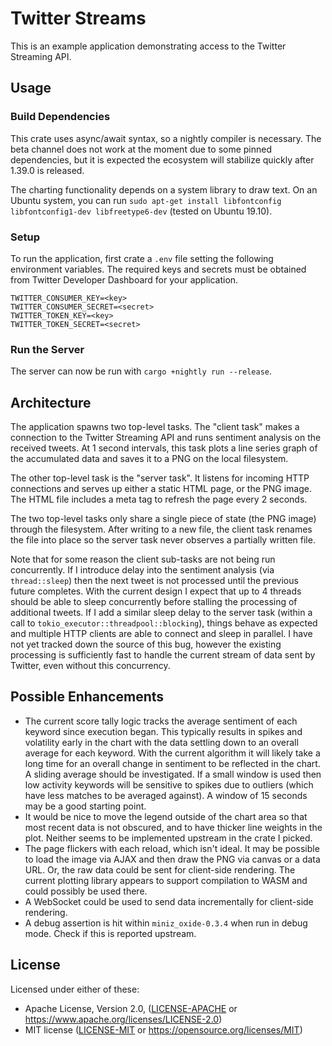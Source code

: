 # Twitter Streams

This is an example application demonstrating access to the Twitter Streaming API.

## Usage

### Build Dependencies

This crate uses async/await syntax, so a nightly compiler is necessary.  The beta channel does not
work at the moment due to some pinned dependencies, but it is expected the ecosystem will stabilize
quickly after 1.39.0 is released.

The charting functionality depends on a system library to draw text.  On an Ubuntu system, you can
run `sudo apt-get install libfontconfig libfontconfig1-dev libfreetype6-dev` (tested on Ubuntu
19.10).

### Setup

To run the application, first crate a `.env` file setting the following environment variables.
The required keys and secrets must be obtained from Twitter Developer Dashboard for your
application.

```
TWITTER_CONSUMER_KEY=<key>
TWITTER_CONSUMER_SECRET=<secret>
TWITTER_TOKEN_KEY=<key>
TWITTER_TOKEN_SECRET=<secret>
```

### Run the Server

The server can now be run with `cargo +nightly run --release`.

## Architecture

The application spawns two top-level tasks.  The "client task" makes a connection to the Twitter
Streaming API and runs sentiment analysis on the received tweets.  At 1 second intervals, this task
plots a line series graph of the accumulated data and saves it to a PNG on the local filesystem.

The other top-level task is the "server task".  It listens for incoming HTTP connections and serves
up either a static HTML page, or the PNG image.  The HTML file includes a meta tag to refresh the
page every 2 seconds.

The two top-level tasks only share a single piece of state (the PNG image) through the filesystem.
After writing to a new file, the client task renames the file into place so the server task never
observes a partially written file.

Note that for some reason the client sub-tasks are not being run concurrently.  If I introduce delay into
the sentiment analysis (via `thread::sleep`) then the next tweet is not processed until the
previous future completes.  With the current design I expect that up to 4 threads should be able to
sleep concurrently before stalling the processing of additional tweets.  If I add a similar sleep
delay to the server task (within a call to `tokio_executor::threadpool::blocking`), things behave
as expected and multiple HTTP clients are able to connect and sleep in parallel.  I have not yet
tracked down the source of this bug, however the existing processing is sufficiently fast to handle
the current stream of data sent by Twitter, even without this concurrency.

## Possible Enhancements

* The current score tally logic tracks the average sentiment of each keyword since execution began.
  This typically results in spikes and volatility early in the chart with the data settling down to
  an overall average for each keyword.  With the current algorithm it will likely take a long time
  for an overall change in sentiment to be reflected in the chart.  A sliding average should be
  investigated.  If a small window is used then low activity keywords will be sensitive to spikes
  due to outliers (which have less matches to be averaged against).  A window of 15 seconds may be
  a good starting point.
* It would be nice to move the legend outside of the chart area so that most recent data is not
  obscured, and to have thicker line weights in the plot.  Neither seems to be implemented upstream
  in the crate I picked.
* The page flickers with each reload, which isn't ideal.  It may be possible to load the image via
  AJAX and then draw the PNG via canvas or a data URL.  Or, the raw data could be sent for
  client-side rendering.  The current plotting library appears to support compilation to WASM and
  could possibly be used there.
* A WebSocket could be used to send data incrementally for client-side rendering.
* A debug assertion is hit within `miniz_oxide-0.3.4` when run in debug mode.  Check if this is
  reported upstream.

## License

Licensed under either of these:

 * Apache License, Version 2.0, ([LICENSE-APACHE](LICENSE-APACHE) or
   https://www.apache.org/licenses/LICENSE-2.0)
 * MIT license ([LICENSE-MIT](LICENSE-MIT) or
   https://opensource.org/licenses/MIT)
